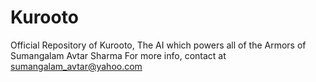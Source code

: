 # Kurooto
Official Repository of Kurooto, The AI which powers all of the Armors of Sumangalam Avtar Sharma
For more info, contact at sumangalam_avtar@yahoo.com
